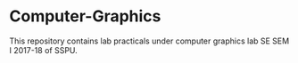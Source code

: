 # Computer-Graphics
This repository contains lab practicals under computer graphics lab SE SEM I 2017-18 of SSPU.
